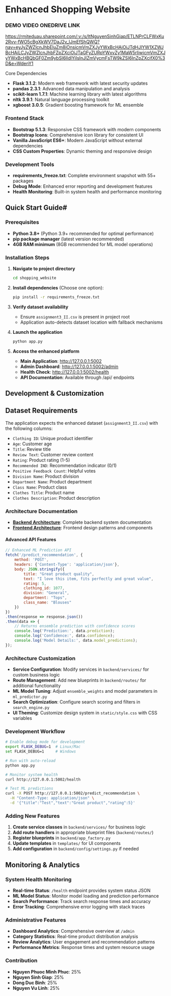 # Enhanced Shopping Website 

### DEMO VIDEO ONEDRIVE LINK
 https://rmiteduau.sharepoint.com/:v:/s/ItNguyenSinhGiap/ETLNPrCLFWxKu2Rvv-fWO5cBgXkWV7DaJ2v_lJmEfShQWQ?nav=eyJyZWZlcnJhbEluZm8iOnsicmVmZXJyYWxBcHAiOiJTdHJlYW1XZWJBcHAiLCJyZWZlcnJhbFZpZXciOiJTaGFyZURpYWxvZy1MaW5rIiwicmVmZXJyYWxBcHBQbGF0Zm9ybSI6IldlYiIsInJlZmVycmFsTW9kZSI6InZpZXcifX0%3D&e=WdenY1

Core Dependencies
- **Flask 3.1.2**: Modern web framework with latest security updates
- **pandas 2.3.1**: Advanced data manipulation and analysis
- **scikit-learn 1.7.1**: Machine learning library with latest algorithms
- **nltk 3.9.1**: Natural language processing toolkit
- **xgboost 3.0.5**: Gradient boosting framework for ML ensemble

### Frontend Stack
- **Bootstrap 5.1.3**: Responsive CSS framework with modern components
- **Bootstrap Icons**: Comprehensive icon library for consistent UI
- **Vanilla JavaScript ES6+**: Modern JavaScript without external dependencies
- **CSS Custom Properties**: Dynamic theming and responsive design

### Development Tools
- **requirements_freeze.txt**: Complete environment snapshot with 55+ packages
- **Debug Mode**: Enhanced error reporting and development features
- **Health Monitoring**: Built-in system health and performance monitoring

##  Quick Start Guide# 


### Prerequisites
- **Python 3.8+** (Python 3.9+ recommended for optimal performance)
- **pip package manager** (latest version recommended)
- **4GB RAM minimum** (8GB recommended for ML model operations)

### Installation Steps

1. **Navigate to project directory**
   ```bash
   cd shopping_website
   ```

2. **Install dependencies** (Choose one option):
   ```bash
   pip install -r requirements_freeze.txt
   ```

3. **Verify dataset availability**
   - Ensure `assignment3_II.csv` is present in project root
   - Application auto-detects dataset location with fallback mechanisms

4. **Launch the application**
   ```bash
   python app.py
   ```

5. **Access the enhanced platform**
   - **Main Application**: http://127.0.0.1:5002
   - **Admin Dashboard**: http://127.0.0.1:5002/admin  
   - **Health Check**: http://127.0.0.1:5002/health
   - **API Documentation**: Available through /api/ endpoints

##  Development & Customization

##  Dataset Requirements

The application expects the enhanced dataset (`assignment3_II.csv`) with the following columns:
- `Clothing ID`: Unique product identifier
- `Age`: Customer age
- `Title`: Review title
- `Review Text`: Customer review content
- `Rating`: Product rating (1-5)
- `Recommended IND`: Recommendation indicator (0/1)
- `Positive Feedback Count`: Helpful votes
- `Division Name`: Product division
- `Department Name`: Product department
- `Class Name`: Product class
- `Clothes Title`: Product name
- `Clothes Description`: Product description


### Architecture Documentation
- **[Backend Architecture](BACKEND_ARCHITECTURE.md)**: Complete backend system documentation
- **[Frontend Architecture](FRONTEND_ARCHITECTURE.md)**: Frontend design patterns and components



#### Advanced API Features
```javascript
// Enhanced ML Prediction API
fetch('/predict_recommendation', {
    method: 'POST',
    headers: {'Content-Type': 'application/json'},
    body: JSON.stringify({
        title: "Great product quality",
        text: "I love this item, fits perfectly and great value",
        rating: 5,
        clothing_id: 1077,
        division: "General",
        department: "Tops", 
        class_name: "Blouses"
    })
})
.then(response => response.json())
.then(data => {
    // Returns ensemble prediction with confidence scores
    console.log('Prediction:', data.prediction);
    console.log('Confidence:', data.confidence);
    console.log('Model Details:', data.model_predictions);
});
```

### Architecture Customization
- **Service Configuration**: Modify services in `backend/services/` for custom business logic
- **Route Management**: Add new blueprints in `backend/routes/` for additional functionality  
- **ML Model Tuning**: Adjust `ensemble_weights` and model parameters in `ml_predictor.py`
- **Search Optimization**: Configure search scoring and filters in `search_engine.py`
- **UI Theming**: Customize design system in `static/style.css` with CSS variables

### Development Workflow
```bash
# Enable debug mode for development
export FLASK_DEBUG=1  # Linux/Mac
set FLASK_DEBUG=1     # Windows

# Run with auto-reload
python app.py

# Monitor system health
curl http://127.0.0.1:5002/health

# Test ML predictions
curl -X POST http://127.0.0.1:5002/predict_recommendation \
  -H "Content-Type: application/json" \
  -d '{"title":"Test","text":"Great product","rating":5}'
```

### Adding New Features
1. **Create service classes** in `backend/services/` for business logic
2. **Add route handlers** in appropriate blueprint files (`backend/routes/`)  
3. **Register blueprints** in `backend/app_factory.py`
4. **Update templates** in `templates/` for UI components
5. **Add configuration** in `backend/config/settings.py` if needed

##  Monitoring & Analytics

### System Health Monitoring
- **Real-time Status**: `/health` endpoint provides system status JSON
- **ML Model Status**: Monitor model loading and prediction performance
- **Search Performance**: Track search response times and accuracy
- **Error Tracking**: Comprehensive error logging with stack traces

### Administrative Features
- **Dashboard Analytics**: Comprehensive overview at `/admin`
- **Category Statistics**: Real-time product distribution analysis  
- **Review Analytics**: User engagement and recommendation patterns
- **Performance Metrics**: Response times and system resource usage


### Contribution 

- **Nguyen Phuoc Minh Phuc**: 25%
- **Nguyen Sinh Giap**: 25%
- **Dong Duc Binh**: 25%
- **Nguyen Vu Linh**: 25%


